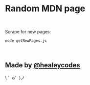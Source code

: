 Random MDN page
=================

<br>

Scrape for new pages:

`node getNewPages.js`

<br>

Made by [@healeycodes](https://twitter.com/healeycodes)
-------------------

\ ゜o゜)ノ
